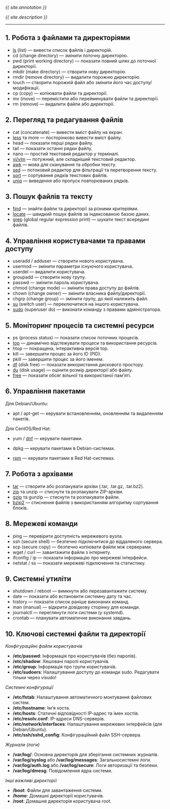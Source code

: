 *{{ site.annotation }}*

*{{ site.description }}*

---

## 1. Робота з файлами та директоріями

- [ls](./documents/file_and_directory_management/ls.md) (list) — вивести список файлів і директорій.
- cd (change directory) — змінити поточну директорію.
- pwd (print working directory) — показати повний шлях до поточної директорії.
- mkdir (make directory) — створити нову директорію.
- rmdir (remove directory) — видалити порожню директорію.
- touch — створити порожній файл або змінити його час доступу/модифікації.
- cp (copy) — копіювати файли та директорії.
- mv (move) — перемістити або перейменувати файли та директорії.
- rm (remove) — видалити файли або директорії.

## 2. Перегляд та редагування файлів

- cat (concatenate) — вивести вміст файлу на екран.
- [less](./documents/file_viewing_and_editing/less.md) та more — посторінково вивести вміст файлу.
- head — показати перші рядки файлу.
- tail — показати останні рядки файлу.
- nano — простий текстовий редактор у терміналі.
- [vi/vim](./documents/file_viewing_and_editing/vi.md) — потужний, але складніший текстовий редактор.
- [awk](./documents/file_viewing_and_editing/awk.md) — мова для сканування та обробки тексту.
- [sed](./documents/file_viewing_and_editing/sed.md) — потоковий редактор для фільтрації та перетворення тексту.
- [sort](./documents/file_viewing_and_editing/sort.md) — сортування рядків текстових файлів.
- [uniq](./documents/file_viewing_and_editing/uniq.md) — виведення або пропуск повторюваних рядків.

## 3. Пошук файлів та тексту

- [find](./documents/file_and_text_search/find.md) — знайти файли та директорії за різними критеріями.
- [locate](./documents/file_and_text_search/locate.md) — швидкий пошук файлів за індексованою базою даних.
- [grep](./documents/file_and_text_search/grep.md) (global regular expression print) — шукати текст всередині файлів.

## 4. Управління користувачами та правами доступу

- useradd / adduser — створити нового користувача.
- usermod — змінити параметри існуючого користувача.
- userdel — видалити користувача.
- groupadd — створити нову групу.
- passwd — змінити пароль користувача.
- chmod (change mode) — змінити права доступу до файлів.
- chown (change owner) — змінити власника файлу/директорії.
- chgrp (change group) — змінити групу, до якої належить файл.
- [su](./documents/user_and_permission_management/su.md) (switch user) — переключитися на іншого користувача.
- [sudo](./documents/user_and_permission_management/sudo.md) (superuser do) — виконати команду з правами адміністратора.

## 5. Моніторинг процесів та системні ресурси

- ps (process status) — показати список поточних процесів.
- [top](./documents/process_and_system_monitoring/top.md) — динамічно відстежувати процеси та використання ресурсів.
- htop — покращена, інтерактивна версія top.
- kill — завершити процес за його ID (PID).
- pkill — завершити процес за його іменем.
- [df](./documents/process_and_system_monitoring/df.md) (disk free) — показати використання дискового простору.
- [du](./documents/process_and_system_monitoring/du.md) (disk usage) — оцінити розмір директорії або файлу.
- [free](./documents/process_and_system_monitoring/free.md) — показати обсяг вільної та використаної пам'яті.

## 6. Управління пакетами

Для Debian/Ubuntu:
- apt / apt-get — керувати встановленням, оновленням та видаленням пакетів.

Для CentOS/Red Hat:
- yum / [dnf](./documents/package_management/dnf.md) — керувати пакетами.

- dpkg — керувати пакетами в Debian-системах.
- [rpm](./documents/package_management/rpm.md) — керувати пакетами в Red Hat-системах.

## 7. Робота з архівами

- [tar](./documents/archive_management/tar.md) — створити або розпакувати архіви (.tar, .tar.gz, .tar.bz2).
- [zip](./documents/archive_management/zip.md) та unzip — стиснути та розпакувати ZIP-архіви.
- [gzip](./documents/archive_management/gzip.md) та gunzip — стиснути та розпакувати файли.
- [bzip2](./documents/archive_management/bzip2.md) — стиснення файлів з використанням алгоритму сортування блоків.

## 8. Мережеві команди

- ping — перевірити доступність мережевого вузла.
- ssh (secure shell) — безпечно підключитися до віддаленого сервера.
- scp (secure copy) — безпечно копіювати файли між серверами.
- wget / curl — завантажити файли з інтернету.
- ifconfig / ip — показати інформацію про мережеві інтерфейси.
- netstat / ss — показати мережеві підключення та статистику.

## 9. Системні утиліти

- shutdown / reboot — вимкнути або перезавантажити систему.
- date — показати або встановити системну дату та час.
- history — показати список раніше виконаних команд.
- man (manual) — відкрити довідкову сторінку для команди.
- journalctl — переглянути логи системи (у systemd).
- crontab — планувати автоматичне виконання завдань.

## 10. Ключові системні файли та директорії

*Конфігураційні файли користувачів*
- **/etc/passwd**: Інформація про користувачів (без паролів).
- **/etc/shadow**: Хешовані паролі користувачів.
- **/etc/group**: Інформація про групи користувачів.
- **/etc/sudoers**: Налаштування доступу до команди sudo. Редагувати тільки через visudo!

*Системні конфігурації*
- **/etc/fstab**: Налаштування автоматичного монтування файлових систем.
- **/etc/hostname**: Ім'я хоста.
- **/etc/hosts**: Статичні відповідності IP-адрес та імен хостів.
- **/etc/resolv.conf**: IP-адреси DNS-серверів.
- **/etc/network/interfaces**: Налаштування мережевих інтерфейсів (для Debian/Ubuntu).
- **/etc/ssh/sshd_config**: Конфігураційний файл SSH-сервера.

*Журнали (логи)*
- **/var/log/**: Основна директорія для зберігання системних журналів.
- **/var/log/syslog** або **/var/log/messages**: Загальносистемні логи.
- **/var/log/auth.log** або **/var/log/secure**: Логи авторизації та безпеки.
- **/var/log/dmesg**: Повідомлення ядра системи.

*Інші важливі директорії*
- **/boot**: Файли для завантаження системи.
- **/home**: Домашні директорії користувачів.
- **/root**: Домашня директорія користувача root.
